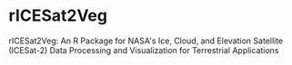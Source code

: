 # rICESat2Veg
rICESat2Veg: An R Package for NASA's Ice, Cloud, and Elevation Satellite (ICESat-2) Data Processing and Visualization for Terrestrial Applications
